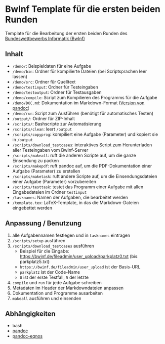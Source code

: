 # BwInf Template für die ersten beiden Runden

Template für die Bearbeitung der ersten beiden Runden des [Bundeswettbewerbs Informatik (BwInf)](https://bwinf.de/bundeswettbewerb)

## Inhalt

- `/demo/`: Beispieldaten für eine Aufgabe
- `/demo/bin`: Ordner für kompilierte Dateien (bei Scriptsprachen leer lassen)
- `/demo/src`: Ordner für Quelltext
- `/demo/testinput`: Ordner für Testeingaben
- `/demo/testoutput`: Ordner für Testausgaben
- `/demo/compile`: Script zum Kompilieren des Programms für die Aufgabe
- `/demo/DOC.md`: Dokumentation im Markdown-Format ([Version von pandoc](https://pandoc.org/MANUAL.html#pandocs-markdown))
- `/demo/run`: Script zum Ausführen (benötigt für automatisches Testen)
- `/output/`: Ordner für ZIP-Inhalt
- `/scripts/`: Bashscripte zur Automatisierung
- `/scripts/clean`: leert `/output`
- `/scripts/copyprog`: kompiliert eine Aufgabe (Parameter) und kopiert sie in `/output`
- `/scripts/download_testcases`: interaktives Script zum Herunterladen aller Testeingaben vom BwInf-Server
- `/scripts/makeall`: ruft die anderen Scripte auf, um die ganze Einsendung zu packen
- `/scripts/makepdf`: ruft pandoc auf, um die PDF-Dokumentation einer Aufgabe (Parameter) zu erstellen
- `/scripts/maketask`: ruft andere Scripte auf, um die Einsendungsdateien einer Aufgabe (Parameter) vorzubereiten
- `/scripts/testtask`: testet das Programm einer Aufgabe mit allen Eingabedateien im Ordner `testinput`
- `/tasknames`: Namen der Aufgaben, die bearbeitet werden
- `/template.tex`: LaTeX-Template, in das die Markdown-Dateien eingebettet werden

## Anpassung / Benutzung

1. alle Aufgabennamen festlegen und in `tasknames` eintragen
1. `/scripts/setup` ausführen
1. `/scripts/download_testcases` ausführen
	- Beispiel für die Eingabe: https://bwinf.de/fileadmin/user_upload/parkplatz0.txt (bis parkplatz5.txt)
	- `https://bwinf.de/fileadmin/user_upload` ist der Basis-URL
	- `parkplatz` ist der Code-Name
	- `0` ist der erste Testfall, `5` der letzte
1. `compile` und `run` für jede Aufgabe schreiben
1. Metadaten im Header der Markdowndateien anpassen
1. Dokumentation und Programme ausarbeiten
1. `makeall` ausführen und einsenden

## Abhängigkeiten

- bash
- [pandoc](https://pandoc.org)
- [pandoc-eqnos](https://github.com/tomduck/pandoc-eqnos)
